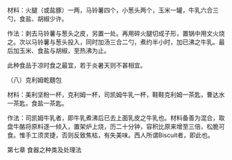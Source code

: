材料：火腿（或盐豚）一两，马铃薯四个，小葱头两个，玉米一罐，牛乳六合三勺，食盐、胡椒少许。

作法：剥去马铃薯与葱头之皮，另置一处。再用碎火腿切成子形，置锅中用文火烧之。次以马铃薯与葱头投入，同时加汤三合二勺，煮约半小时，加已沸之牛乳。最后加玉米、食盐与胡椒，至热沸为止。

此种食品于凉时食之最宜，若于炎暑天则不甚相宜。

（八）克利姆乾麵包

材料：美利坚粉一杯，克利姆一杯，司凯姆牛乳一杯，鞋鞋克利姆一茶匙，曹达水一茶匙，食盐一茶匙。

作法：司凯姆牛乳者，即牛乳煮沸后已去上面乳皮之牛乳也。材料备善为混合，取盘牛酪将原料逐一倾入，置架炉上烧，历二十分钟，容积比原来增至三倍，松脆可食。惟手工须灵捷，否则反致焦枯，有失美味。西人所谓Biscuit者，即此也。

第七章 食器之种类及处理法